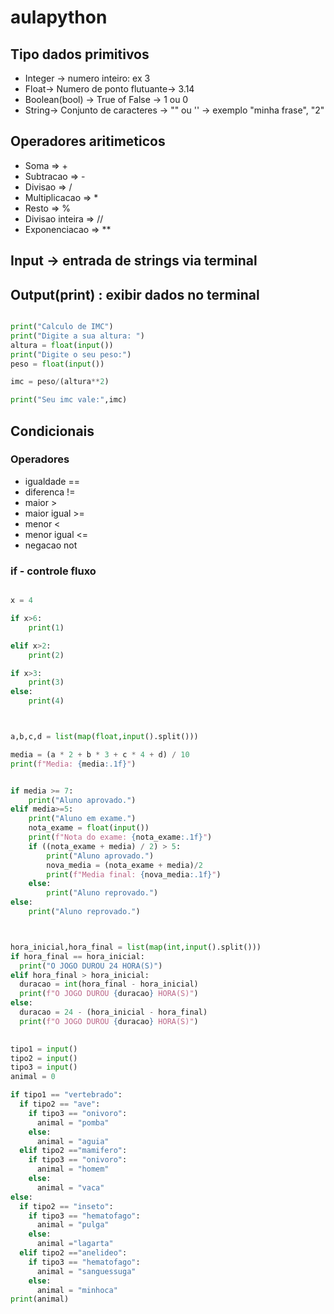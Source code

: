 # aulapython

## Tipo dados primitivos

- Integer -> numero inteiro: ex 3 
- Float-> Numero de ponto flutuante-> 3.14
- Boolean(bool) -> True of False -> 1 ou 0  
- String-> Conjunto de caracteres -> "" ou '' -> exemplo "minha frase", "2"

## Operadores aritimeticos

- Soma => +
- Subtracao => -
- Divisao => /
- Multiplicacao => *
- Resto => %
- Divisao inteira => //
- Exponenciacao => **

## Input -> entrada de strings via terminal

## Output(print) : exibir dados no terminal

```python

print("Calculo de IMC")
print("Digite a sua altura: ")
altura = float(input())
print("Digite o seu peso:")
peso = float(input())

imc = peso/(altura**2)

print("Seu imc vale:",imc)
```

## Condicionais

### Operadores

- igualdade ==
- diferenca !=
- maior >
- maior igual >=
- menor <
- menor igual <=
- negacao not

### if - controle fluxo

```python

x = 4

if x>6:
    print(1)

elif x>2:
    print(2)

if x>3:
    print(3)
else:
    print(4)

```


```python


a,b,c,d = list(map(float,input().split()))

media = (a * 2 + b * 3 + c * 4 + d) / 10 
print(f"Media: {media:.1f}")


if media >= 7:
    print("Aluno aprovado.")
elif media>=5:
    print("Aluno em exame.")
    nota_exame = float(input())
    print(f"Nota do exame: {nota_exame:.1f}")
    if ((nota_exame + media) / 2) > 5:
        print("Aluno aprovado.")
        nova_media = (nota_exame + media)/2
        print(f"Media final: {nova_media:.1f}")
    else:
        print("Aluno reprovado.")
else:
    print("Aluno reprovado.")



hora_inicial,hora_final = list(map(int,input().split()))
if hora_final == hora_inicial:
  print("O JOGO DUROU 24 HORA(S)")
elif hora_final > hora_inicial:
  duracao = int(hora_final - hora_inicial)
  print(f"O JOGO DUROU {duracao} HORA(S)")
else:
  duracao = 24 - (hora_inicial - hora_final)
  print(f"O JOGO DUROU {duracao} HORA(S)")
    

tipo1 = input()
tipo2 = input()
tipo3 = input()
animal = 0

if tipo1 == "vertebrado":
  if tipo2 == "ave":
    if tipo3 == "onivoro":
      animal = "pomba"
    else:
      animal = "aguia"
  elif tipo2 =="mamifero":
    if tipo3 == "onivoro":
      animal = "homem"
    else:
      animal = "vaca"
else:
  if tipo2 == "inseto":
    if tipo3 == "hematofago":
      animal = "pulga"
    else:
      animal ="lagarta"
  elif tipo2 =="anelideo":
    if tipo3 == "hematofago":
      animal = "sanguessuga"
    else:
      animal = "minhoca"
print(animal)

```